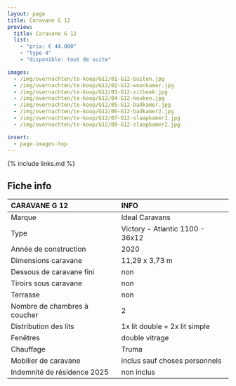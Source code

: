 ```yaml
---
layout: page
title: Caravane G 12
preview:
  title: Caravane G 12
  list:
    - "prix: € 44.000"
    - "type 4"
    - "disponible: tout de suite"

images:
  - /img/overnachten/te-koop/G12/01-G12-buiten.jpg
  - /img/overnachten/te-koop/G12/02-G12-woonkamer.jpg
  - /img/overnachten/te-koop/G12/03-G12-zithoek.jpg
  - /img/overnachten/te-koop/G12/04-G12-keuken.jpg
  - /img/overnachten/te-koop/G12/05-G12-badkamer.jpg
  - /img/overnachten/te-koop/G12/06-G12-badkamer2.jpg
  - /img/overnachten/te-koop/G12/07-G12-slaapkamer1.jpg
  - /img/overnachten/te-koop/G12/08-G12-slaapkamer2.jpg

insert:
  - page-images-top
---
```


{% include links.md %}

## Fiche info

| CARAVANE G 12                | INFO                            |
| :--------------------------- | :------------------------------ |
| Marque                       | Ideal Caravans                  |
| Type                         | Victory - Atlantic 1100 - 36x12 |
| Année de construction        | 2020                            |
| Dimensions caravane          | 11,29 x 3,73 m                  |
| Dessous de caravane fini     | non                             |
| Tiroirs sous caravane        | non                             |
| Terrasse                     | non                             |
| Nombre de chambres à coucher | 2                               |
| Distribution des lits        | 1x lit double + 2x lit simple   |
| Fenêtres                     | double vitrage                  |
| Chauffage                    | Truma                           |
| Mobilier de caravane         | inclus sauf choses personnels   |
| Indemnité de résidence 2025  | non inclus                      |
